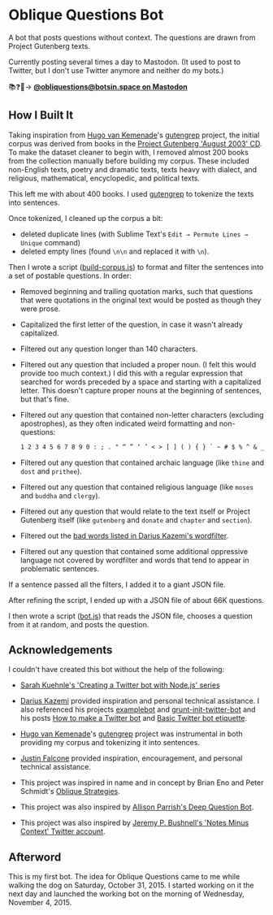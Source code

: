 # Oblique Questions Bot

A bot that posts questions without context. The questions are drawn from Project
Gutenberg texts.

Currently posting several times a day to Mastodon. (It used to
post to Twitter, but I don't use Twitter anymore and neither do my bots.)

📚❓🤖&rarr; **[@obliquestions@botsin.space on Mastodon](https://botsin.space/@obliquestions)**

## How I Built It

Taking inspiration from [Hugo van Kemenade](https://github.com/hugovk/)'s [gutengrep](https://github.com/hugovk/gutengrep) project, the initial corpus was derived from books in the [Project Gutenberg 'August 2003' CD](https://www.gutenberg.org/ebooks/11220). To make the dataset cleaner to begin with, I removed almost 200 books from the collection manually before building my corpus. These included non-English texts, poetry and dramatic texts, texts heavy with dialect, and religious, mathematical, encyclopedic, and political texts.

This left me with about 400 books. I used [gutengrep](https://github.com/hugovk)
to tokenize the texts into sentences.

Once tokenized, I cleaned up the corpus a bit:

- deleted duplicate lines (with Sublime Text's `Edit → Permute Lines → Unique`
  command)
- deleted empty lines (found `\n\n` and replaced it with `\n`).

Then I wrote a script ([build-corpus.js](build-corpus.js)) to format and filter
the sentences into a set of postable questions. In order:

- Removed beginning and trailing quotation marks, such that questions that were
  quotations in the original text would be posted as though they were prose.

- Capitalized the first letter of the question, in case it wasn't already
  capitalized.

- Filtered out any question longer than 140 characters.

- Filtered out any question that included a proper noun. (I felt this would
  provide too much context.) I did this with a regular expression that searched
  for words preceded by a space and starting with a capitalized letter. This
  doesn't capture proper nouns at the beginning of sentences, but that's fine.

- Filtered out any question that contained non-letter characters (excluding
  apostrophes), as they often indicated weird formatting and non-questions:

    ```txt
    1 2 3 4 5 6 7 8 9 0 : ; . " “ ” ‘ ’ < > [ ] ( ) { } ` ~ # $ % ^ & _ + - = \ / |
    ```

- Filtered out any question that contained archaic language (like `thine` and
  `dost` and `prithee`).

- Filtered out any question that contained religious language (like `moses` and
  `buddha` and `clergy`).

- Filtered out any question that would relate to the text itself or Project
  Gutenberg itself (like `gutenberg` and `donate` and `chapter` and `section`).

- Filtered out the [bad words listed in Darius Kazemi's wordfilter](https://github.com/dariusk/wordfilter/blob/master/lib/badwords.json).

- Filtered out any question that contained some additional oppressive language
  not covered by wordfilter and words that tend to appear in problematic
  sentences.

If a sentence passed all the filters, I added it to a giant JSON file.

After refining the script, I ended up with a JSON file of about 66K questions.

I then wrote a script ([bot.js](bot.js)) that reads the JSON file, chooses a question from it at random, and posts the question.

## Acknowledgements

I couldn't have created this bot without the help of the following:

- [Sarah Kuehnle's 'Creating a Twitter bot with Node.js' series](http://ursooperduper.github.io/2014/10/27/twitter-bot-with-node-js-part-1.html)

- [Darius Kazemi](https://tinysubversions.com) provided inspiration and personal technical assistance. I also referenced his projects [examplebot](https://github.com/dariusk/examplebot) and [grunt-init-twitter-bot](https://github.com/dariusk/grunt-init-twitter-bot) and his posts [How to make a Twitter bot](http://tinysubversions.com/2013/09/how-to-make-a-twitter-bot/) and [Basic Twitter bot etiquette](http://tinysubversions.com/2013/03/basic-twitter-bot-etiquette/).

- [Hugo van Kemenade](https://github.com/hugovk/)'s [gutengrep](https://github.com/hugovk) project was instrumental in both providing my corpus and tokenizing it into sentences.

- [Justin Falcone](https://twitter.com/modernserf) provided inspiration, encouragement, and personal technical assistance.

- This project was inspired in name and in concept by Brian Eno and Peter Schmidt's [Oblique Strategies](https://en.wikipedia.org/wiki/Oblique_Strategies).

- This project was also inspired by [Allison Parrish's Deep Question Bot](https://twitter.com/deepquestionbot).

- This project was also inspired by [Jeremy P. Bushnell's 'Notes Minus Context' Twitter account](https://twitter.com/jpbisreading).

## Afterword

This is my first bot. The idea for Oblique Questions came to me while walking
the dog on Saturday, October 31, 2015. I started working on it the next day and
launched the working bot on the morning of Wednesday, November 4, 2015.
